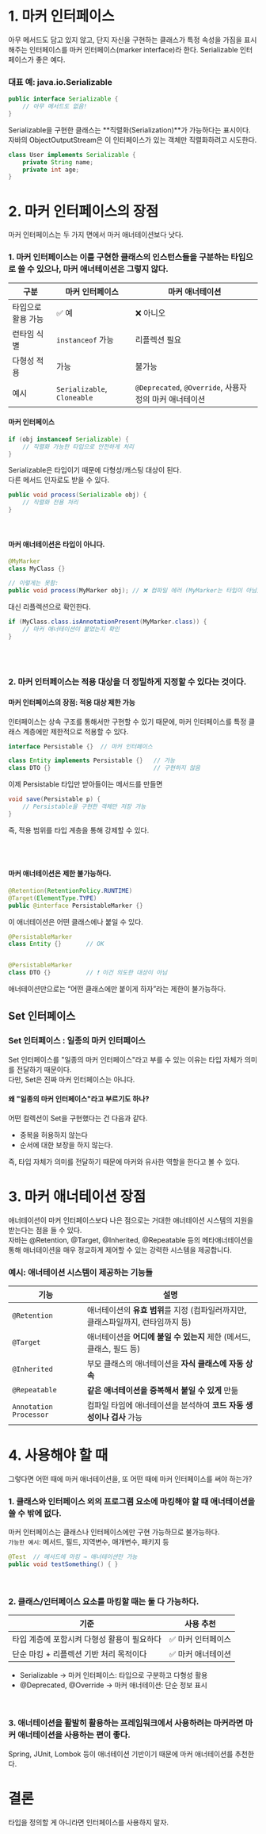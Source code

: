 # 1. 마커 인터페이스
아무 메서드도 담고 있지 않고, 단지 자신을 구현하는 클래스가 특정 속성을 가짐을 표시해주는 인터페이스를 마커 인터페이스(marker interface)라 한다. 
Serializable 인터페이스가 좋은 예다.
### 대표 예: java.io.Serializable
```java
public interface Serializable {
    // 아무 메서드도 없음!
}
```
Serializable을 구현한 클래스는 **직렬화(Serialization)**가 가능하다는 표시이다. <br>
자바의 ObjectOutputStream은 이 인터페이스가 있는 객체만 직렬화하려고 시도한다.

```java
class User implements Serializable {
    private String name;
    private int age;
}
```

# 2. 마커 인터페이스의 장점
마커 인터페이스는 두 가지 면에서 마커 애너테이션보다 낫다.
### 1. 마커 인터페이스는 이를 구현한 클래스의 인스턴스들을 구분하는 타입으로 쓸 수 있으나, 마커 애너테이션은 그렇지 않다.
| 구분         | 마커 인터페이스                    | 마커 애너테이션                                    |
| ---------- | --------------------------- | ------------------------------------------- |
| 타입으로 활용 가능 | ✅ 예                         | ❌ 아니오                                       |
| 런타임 식별     | `instanceof` 가능             | 리플렉션 필요                                     |
| 다형성 적용     | 가능                          | 불가능                                         |
| 예시         | `Serializable`, `Cloneable` | `@Deprecated`, `@Override`, 사용자 정의 마커 애너테이션 |

#### 마커 인터페이스
```java
if (obj instanceof Serializable) {
    // 직렬화 가능한 타입으로 안전하게 처리
}
```
Serializable은 타입이기 때문에 다형성/캐스팅 대상이 된다. <br>
다른 메서드 인자로도 받을 수 있다. 
```java
public void process(Serializable obj) {
    // 직렬화 전용 처리
}
```

<br>

####  마커 애너테이션은 타입이 아니다.
```java
@MyMarker
class MyClass {}

// 이렇게는 못함:
public void process(MyMarker obj); // ❌ 컴파일 에러 (MyMarker는 타입이 아님)
```
대신 리플렉션으로 확인한다.
```java
if (MyClass.class.isAnnotationPresent(MyMarker.class)) {
    // 마커 애너테이션이 붙었는지 확인
}
```

<br><br>

### 2. 마커 인터페이스는 적용 대상을 더 정밀하게 지정할 수 있다는 것이다.
#### 마커 인터페이스의 장점: 적용 대상 제한 가능
인터페이스는 상속 구조를 통해서만 구현할 수 있기 때문에, 마커 인터페이스를 특정 클래스 계층에만 제한적으로 적용할 수 있다.
```java
interface Persistable {}  // 마커 인터페이스

class Entity implements Persistable {}   // 가능
class DTO {}                             // 구현하지 않음
```

이제 Persistable 타입만 받아들이는 메서드를 만들면
```java
void save(Persistable p) {
    // Persistable을 구현한 객체만 저장 가능
}
```
즉, 적용 범위를 타입 계층을 통해 강제할 수 있다.

<br><br>

#### 마커 애너테이션은 제한 불가능하다.
```java
@Retention(RetentionPolicy.RUNTIME)
@Target(ElementType.TYPE)
public @interface PersistableMarker {}
```
이 애너테이션은 어떤 클래스에나 붙일 수 있다. <br>
```java
@PersistableMarker
class Entity {}       // OK


@PersistableMarker
class DTO {}          // ❗ 이건 의도한 대상이 아님
```
애너테이션만으로는 “어떤 클래스에만 붙이게 하자”라는 제한이 불가능하다.

## Set 인터페이스
### Set 인터페이스 : 일종의 마커 인터페이스
Set 인터페이스를 "일종의 마커 인터페이스"라고 부를 수 있는 이유는 타입 자체가 의미를 전달하기 때문이다. <br>
다만, Set은 진짜 마커 인터페이스는 아니다.

####  왜 "일종의 마커 인터페이스"라고 부르기도 하나?
어떤 컬렉션이 Set을 구현했다는 건 다음과 같다.
+ 중복을 허용하지 않는다
+  순서에 대한 보장을 하지 않는다.

즉, 타입 자체가 의미를 전달하기 때문에 마커와 유사한 역할을 한다고 볼 수 있다.


# 3. 마커 애너테이션 장점
애너테이션이 마커 인터페이스보다 나은 점으로는 거대한 애너테이션 시스템의 지원을 받는다는 점을 들 수 있다. <br>
자바는 @Retention, @Target, @Inherited, @Repeatable 등의 메타애너테이션을 통해 애너테이션을 매우 정교하게 제어할 수 있는 강력한 시스템을 제공합니다.

### 예시: 애너테이션 시스템이 제공하는 기능들
| 기능                     | 설명                                               |
| ---------------------- | ------------------------------------------------ |
| `@Retention`           | 애너테이션의 **유효 범위**를 지정 (컴파일러까지만, 클래스파일까지, 런타임까지 등) |
| `@Target`              | 애너테이션을 **어디에 붙일 수 있는지** 제한 (메서드, 클래스, 필드 등)      |
| `@Inherited`           | 부모 클래스의 애너테이션을 **자식 클래스에 자동 상속**                 |
| `@Repeatable`          | **같은 애너테이션을 중복해서 붙일 수 있게** 만듦                    |
| `Annotation Processor` | 컴파일 타임에 애너테이션을 분석하여 **코드 자동 생성이나 검사** 가능         |

# 4. 사용해야 할 때
그렇다면 어떤 때에 마커 애너테이션을, 또 어떤 때에 마커 인터페이스를 써야 하는가? <br>
### 1. 클래스와 인터페이스 외의 프로그램 요소에 마킹해야 할 때 애너테이션을 쓸 수 밖에 없다.
마커 인터페이스는 클래스나 인터페이스에만 구현 가능하므로 불가능하다. <br>
`가능한 예시`: 메서드, 필드, 지역변수, 매개변수, 패키지 등 <br>
```java
@Test  // 메서드에 마킹 → 애너테이션만 가능
public void testSomething() { }
```

<br>

### 2.  클래스/인터페이스 요소를 마킹할 때는 둘 다 가능하다.
| 기준                       | 사용 추천      |
| ------------------------ | ---------- |
| 타입 계층에 포함시켜 다형성 활용이 필요하다 | ✅ 마커 인터페이스 |
| 단순 마킹 + 리플렉션 기반 처리 목적이다  | ✅ 마커 애너테이션 |

+ Serializable → 마커 인터페이스: 타입으로 구분하고 다형성 활용
+ @Deprecated, @Override → 마커 애너테이션: 단순 정보 표시

<br>

### 3. 애너테이션을 활발히 활용하는 프레임워크에서 사용하려는 마커라면 마커 애너테이션을 사용하는 편이 좋다.
Spring, JUnit, Lombok 등이 애너테이션 기반이기 때문에 마커 애너테이션를 추천한다.
 
# 결론
타입을 정의할 게 아니라면 인터페이스를 사용하지 말자.
